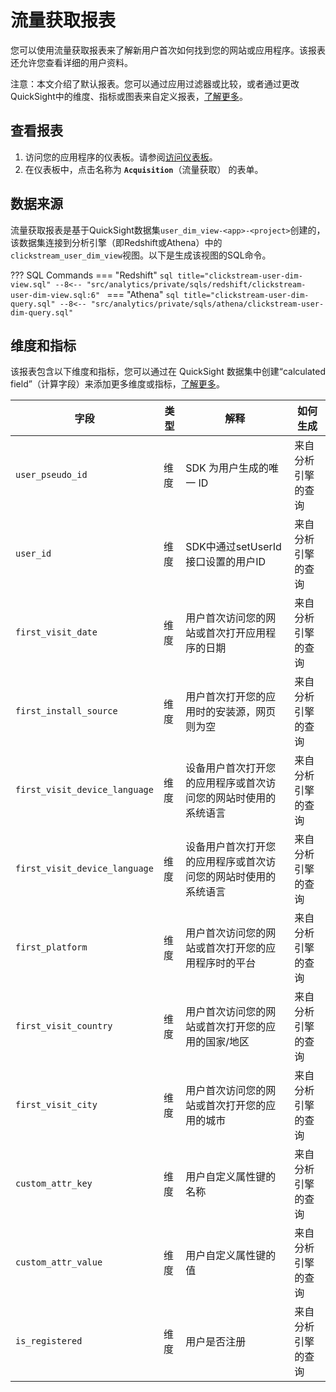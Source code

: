 # 流量获取报表 
您可以使用流量获取报表来了解新用户首次如何找到您的网站或应用程序。该报表还允许您查看详细的用户资料。

注意：本文介绍了默认报表。您可以通过应用过滤器或比较，或者通过更改QuickSight中的维度、指标或图表来自定义报表，[了解更多](https://docs.aws.amazon.com/quicksight/latest/user/working-with-visuals.html)。

## 查看报表

1. 访问您的应用程序的仪表板。请参阅[访问仪表板](index.md)。
2. 在仪表板中，点击名称为 **`Acquisition`**（流量获取） 的表单。

## 数据来源

流量获取报表是基于QuickSight数据集`user_dim_view-<app>-<project>`创建的，该数据集连接到分析引擎（即Redshift或Athena）中的`clickstream_user_dim_view`视图。以下是生成该视图的SQL命令。

??? SQL Commands
    === "Redshift"
        ```sql title="clickstream-user-dim-view.sql"
        --8<-- "src/analytics/private/sqls/redshift/clickstream-user-dim-view.sql:6"
        ```
    === "Athena"
        ```sql title="clickstream-user-dim-query.sql"
        --8<-- "src/analytics/private/sqls/athena/clickstream-user-dim-query.sql"
        ```

## 维度和指标
该报表包含以下维度和指标，您可以通过在 QuickSight 数据集中创建“calculated field”（计算字段）来添加更多维度或指标，[了解更多](https://docs.aws.amazon.com/quicksight/latest/user/adding-a-calculated-field-analysis.html)。

| 字段                            | 类型| 解释                            | 如何生成      |
|-------------------------------|----|-------------------------------|-----------|
| `user_pseudo_id`              | 维度 | SDK 为用户生成的唯一 ID               | 来自分析引擎的查询 |
| `user_id`                     | 维度 | SDK中通过setUserId接口设置的用户ID      | 来自分析引擎的查询 |
| `first_visit_date`            | 维度 | 用户首次访问您的网站或首次打开应用程序的日期        | 来自分析引擎的查询 |
| `first_install_source`        | 维度 | 用户首次打开您的应用时的安装源，网页则为空         | 来自分析引擎的查询 |
| `first_visit_device_language` | 维度 | 设备用户首次打开您的应用程序或首次访问您的网站时使用的系统语言 | 来自分析引擎的查询 |
| `first_visit_device_language` | 维度 | 设备用户首次打开您的应用程序或首次访问您的网站时使用的系统语言 | 来自分析引擎的查询 |
| `first_platform`              | 维度 | 用户首次访问您的网站或首次打开您的应用程序时的平台     | 来自分析引擎的查询 |
| `first_visit_country`         | 维度| 用户首次访问您的网站或首次打开您的应用的国家/地区     | 来自分析引擎的查询 |
| `first_visit_city`            | 维度 | 用户首次访问您的网站或首次打开您的应用的城市        | 来自分析引擎的查询 |
| `custom_attr_key`             | 维度| 用户自定义属性键的名称                   | 来自分析引擎的查询 |
| `custom_attr_value`           | 维度| 用户自定义属性键的值                    | 来自分析引擎的查询 |
| `is_registered`               | 维度| 用户是否注册                        | 来自分析引擎的查询 |








